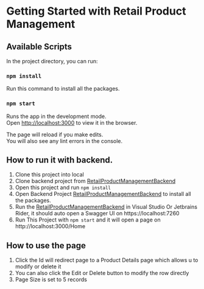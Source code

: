 # Getting Started with Retail Product Management

## Available Scripts

In the project directory, you can run:
### `npm install`

Run this command to install all the packages.


### `npm start`

Runs the app in the development mode.\
Open [http://localhost:3000](http://localhost:3000) to view it in the browser.

The page will reload if you make edits.\
You will also see any lint errors in the console.

## How to run it with backend.
1. Clone this project into local
2. Clone backend project from [RetailProductManagementBackend](https://github.com/zsw12abc/RetailProductManagementBackend)
3. Open this project and run `npm install`
4. Open Backend Project [RetailProductManagementBackend](https://github.com/zsw12abc/RetailProductManagementBackend) to install all the packages.
5. Run the [RetailProductManagementBackend](https://github.com/zsw12abc/RetailProductManagementBackend) in Visual Studio Or Jetbrains Rider, it should auto open a Swagger UI on https://localhost:7260
6. Run This Project with `npm start` and it will open a page on http://localhost:3000/Home

## How to use the page
1. Click the Id will redirect page to a Product Details page which allows u to modify or delete it
2. You can also click the Edit or Delete button to modify the row directly
3. Page Size is set to 5 records

